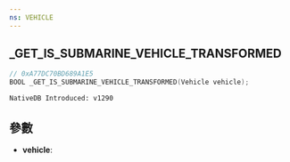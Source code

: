 ```yaml
---
ns: VEHICLE
---
```

## _GET_IS_SUBMARINE_VEHICLE_TRANSFORMED

```c
// 0xA77DC70BD689A1E5
BOOL _GET_IS_SUBMARINE_VEHICLE_TRANSFORMED(Vehicle vehicle);
```

```
NativeDB Introduced: v1290
```

## 參數
* **vehicle**:

